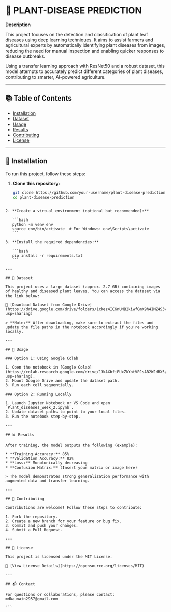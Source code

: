 # 🌿 PLANT-DISEASE PREDICTION

**Description**

This project focuses on the detection and classification of plant leaf diseases using deep learning techniques. It aims to assist farmers and agricultural experts by automatically identifying plant diseases from images, reducing the need for manual inspection and enabling quicker responses to disease outbreaks.

Using a transfer learning approach with ResNet50 and a robust dataset, this model attempts to accurately predict different categories of plant diseases, contributing to smarter, AI-powered agriculture.

---

## 📚 Table of Contents

* [Installation](#installation)
* [Dataset](#dataset)
* [Usage](#usage)
* [Results](#results)
* [Contributing](#contributing)
* [License](#license)

---

## 🔧 Installation

To run this project, follow these steps:

1. **Clone this repository:**

   ```bash
   git clone https://github.com/your-username/plant-disease-prediction.git
   cd plant-disease-prediction
````

2. **Create a virtual environment (optional but recommended):**

   ```bash
   python -m venv env
   source env/bin/activate  # For Windows: env\Scripts\activate
   ```

3. **Install the required dependencies:**

   ```bash
   pip install -r requirements.txt
   ```

---

## 📂 Dataset

This project uses a large dataset (approx. 2.7 GB) containing images of healthy and diseased plant leaves. You can access the dataset via the link below:

🔗 [Download Dataset from Google Drive](https://drive.google.com/drive/folders/1ckez4ICKnUMB2kiwfGmK9h4IMZ4S3vKH?usp=sharing)

> **Note:** After downloading, make sure to extract the files and update the file paths in the notebook accordingly if you're working locally.

---

## 🚀 Usage

### Option 1: Using Google Colab

1. Open the notebook in [Google Colab](https://colab.research.google.com/drive/13kAXbfiPUxZkYotVPJsAB2WJdBX5yys3?usp=sharing).
2. Mount Google Drive and update the dataset path.
3. Run each cell sequentially.

### Option 2: Running Locally

1. Launch Jupyter Notebook or VS Code and open `Plant_diseases_week_2.ipynb`.
2. Update dataset paths to point to your local files.
3. Run the notebook step-by-step.

---

## 📊 Results

After training, the model outputs the following (example):

* **Training Accuracy:** 85%
* **Validation Accuracy:** 82%
* **Loss:** Monotonically decreasing
* **Confusion Matrix:** (Insert your matrix or image here)

> The model demonstrates strong generalization performance with augmented data and transfer learning.

---

## 🤝 Contributing

Contributions are welcome! Follow these steps to contribute:

1. Fork the repository.
2. Create a new branch for your feature or bug fix.
3. Commit and push your changes.
4. Submit a Pull Request.

---

## 📄 License

This project is licensed under the MIT License.

🔗 [View License Details](https://opensource.org/licenses/MIT)

---

## 📬 Contact

For questions or collaborations, please contact: mdkaunain2957@gmail.com

```

